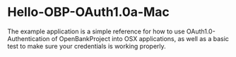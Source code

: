 Hello-OBP-OAuth1.0a-Mac
=======================

The example application is a simple reference for how to use OAuth1.0-Authentication of  OpenBankProject into OSX applications, as well as a basic test to make sure your credentials is working properly.
